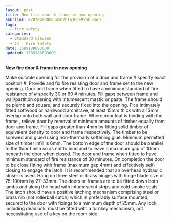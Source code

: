 ```yaml
---
layout: post
title: New fire door & frame in new opening
abbrlink: e702e49d0b834502b1a36de955b38ac2
tags:
  - fire_safety
categories:
  - Standard Clauses
  - 24 - Fire Safety
date: 1589188693000
updated: 1589188693000
---
```


**New fire door & frame in new opening**

Make suitable opening for the provision of a door and frame # specify exact position #. Provide and fix fire resisting door and frame set to the new opening. Door and frame when fitted to have a minimum standard of fire resistance of # specify 30 or 60 # minutes. Fill gaps between frame and wall/partition opening with intumescent mastic or paste. The frame should be plumb and square, and securely fixed into the opening. Fit a intimately fitted softwood or hardwood architrave, at least 15mm thick with a 15mm overlap onto both wall and door frame. Where door leaf is binding with the frame , relieve door by removal of minimum amounts of timber equally from door and frame. Fill gaps greater than 4mm by fitting solid timber of equivalent density to door and frame respectively. The timber to be screwed and glued using non-thermally softening glue. Minimum permitted size of timber infill is 6mm. The bottom edge of the door should be parallel to the floor finish so as not to bind and to leave a maximum gap of 10mm beneath the door when closed. The door and frame when fitted to have minimum standard of fire resistance of 30 minutes. On completion the door to be close fitting with frame (maximum gap 4mm) and effectively self-closing to engage the latch. It is recommended that an overhead hydraulic closer is used. Hang on three steel or brass hinges with hinge blade size of 75-100mm by 27-33mm. The doors or frames are to be fitted down both jambs and along the head with intumescent strips and cold smoke seals. The latch should have a positive latching mechanism comprising steel or brass nib (not rollerball catch) which is preferably surface mounted, secured to the door with fixings to a minimum depth of 25mm. Any lock, including deadlock, must be fitted with a turnkey mechanism, not necessitating use of a key on the room side.
